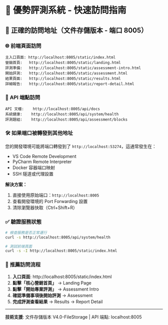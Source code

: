 # 🚀 優勢評測系統 - 快速訪問指南

## 📍 **正確的訪問地址（文件存儲版本 - 端口 8005）**

### 🌐 **前端頁面訪問**
```
主入口頁面: http://localhost:8005/static/index.html
營銷首頁:   http://localhost:8005/static/landing.html
評測準備:   http://localhost:8005/static/assessment-intro.html
開始評測:   http://localhost:8005/static/assessment.html
結果頁面:   http://localhost:8005/static/results.html
詳細報告:   http://localhost:8005/static/report-detail.html
```

### 🔧 **API 端點訪問**
```
API 文檔:    http://localhost:8005/api/docs
系統健康:    http://localhost:8005/api/system/health
評測題組:    http://localhost:8005/api/assessment/blocks
```

### 🛠️ **如果端口被轉發到其他地址**

您的開發環境可能將端口轉發到了 `http://localhost:53274`，這通常發生在：
- VS Code Remote Development
- PyCharm Remote Interpreter
- Docker 容器端口映射
- SSH 隧道或代理設置

**解決方案：**
1. 直接使用原始端口：`http://localhost:8005`
2. 查看開發環境的 Port Forwarding 設置
3. 清除瀏覽器快取（Ctrl+Shift+R）

### ✅ **驗證服務狀態**
```bash
# 檢查服務是否正常運行
curl -s http://localhost:8005/api/system/health

# 測試前端頁面
curl -s -I http://localhost:8005/static/index.html
```

### 🎯 **推薦訪問流程**
1. **入口頁面**: http://localhost:8005/static/index.html
2. **點擊「核心營銷首頁」** → Landing Page
3. **點擊「開始專業評測」** → Assessment Intro
4. **確認準備事項後開始評測** → Assessment
5. **完成評測查看結果** → Results → Report Detail

---

**技術支援**: 文件存儲版本 V4.0-FileStorage | API 端點: localhost:8005